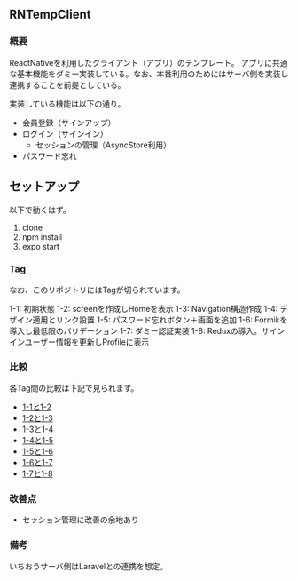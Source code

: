 ## RNTempClient

### 概要

ReactNativeを利用したクライアント（アプリ）のテンプレート。
アプリに共通な基本機能をダミー実装している。なお、本番利用のためにはサーバ側を実装し連携することを前提としている。

実装している機能は以下の通り。

* 会員登録（サインアップ）
* ログイン（サインイン）
  * セッションの管理（AsyncStore利用）
* パスワード忘れ

## セットアップ

以下で動くはず。

1. clone
1. npm install
1. expo start

### Tag

なお、このリポジトリにはTagが切られています。

1-1: 初期状態
1-2: screenを作成しHomeを表示
1-3: Navigation構造作成
1-4: デザイン適用とリンク設置
1-5: パスワード忘れボタン＋画面を追加
1-6: Formikを導入し最低限のバリデーション
1-7: ダミー認証実装
1-8: Reduxの導入。サインインユーザー情報を更新しProfileに表示

### 比較

各Tag間の比較は下記で見られます。

* [1-1と1-2](https://github.com/eizaburo/ReactNativeTemplateClient/compare/2ec173fe48663b0a80e51ebb7debb572cb21baaa...c1d34177071e978a560df82a832c698c971122ce)
* [1-2と1-3](https://github.com/eizaburo/ReactNativeTemplateClient/compare/c1d34177071e978a560df82a832c698c971122ce...6f63bbf8854a90eeb688c1f531536d3624860ff6)
* [1-3と1-4](https://github.com/eizaburo/ReactNativeTemplateClient/compare/6f63bbf8854a90eeb688c1f531536d3624860ff6...dbe4e36f228f8f0090b43829b52862f052ce8d92)
* [1-4と1-5](https://github.com/eizaburo/ReactNativeTemplateClient/compare/dbe4e36f228f8f0090b43829b52862f052ce8d92...df329bbd9def1738de667ca3b356410990d28565)
* [1-5と1-6](https://github.com/eizaburo/ReactNativeTemplateClient/compare/df329bbd9def1738de667ca3b356410990d28565...b8a0bf8f4d41eccbc96e591b347b8ef5fceccb58)
* [1-6と1-7](https://github.com/eizaburo/ReactNativeTemplateClient/compare/b8a0bf8f4d41eccbc96e591b347b8ef5fceccb58...3ef0cb67bda364f4df16fec3c4f88af21c6cda2b)
* [1-7と1-8](https://github.com/eizaburo/ReactNativeTemplateClient/compare/3ef0cb67bda364f4df16fec3c4f88af21c6cda2b...7fadd95750714dcccec17a2f1e9722f844fe0b3b)


### 改善点

* セッション管理に改善の余地あり

### 備考

いちおうサーバ側はLaravelとの連携を想定。